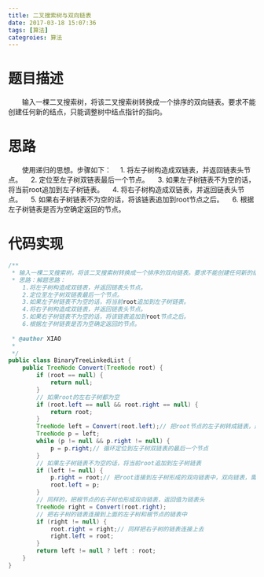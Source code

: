 ```yaml
---
title: 二叉搜索树与双向链表
date: 2017-03-18 15:07:36
tags: [算法]
categroies: 算法
---
```

# 题目描述
&emsp;&emsp;输入一棵二叉搜索树，将该二叉搜索树转换成一个排序的双向链表。要求不能创建任何新的结点，只能调整树中结点指针的指向。
<!--more-->
# 思路
&emsp;&emsp;使用递归的思想。步骤如下：
&emsp;1. 将左子树构造成双链表，并返回链表头节点。
&emsp;2. 定位至左子树双链表最后一个节点。
&emsp;3. 如果左子树链表不为空的话，将当前root追加到左子树链表。
&emsp;4. 将右子树构造成双链表，并返回链表头节点。
&emsp;5. 如果右子树链表不为空的话，将该链表追加到root节点之后。
&emsp;6. 根据左子树链表是否为空确定返回的节点。
# 代码实现
```java
/**
 * 输入一棵二叉搜索树，将该二叉搜索树转换成一个排序的双向链表。要求不能创建任何新的结点，只能调整树中结点指针的指向。
 * 思路：解题思路：
	1.将左子树构造成双链表，并返回链表头节点。
	2.定位至左子树双链表最后一个节点。
	3.如果左子树链表不为空的话，将当前root追加到左子树链表。
	4.将右子树构造成双链表，并返回链表头节点。
	5.如果右子树链表不为空的话，将该链表追加到root节点之后。
	6.根据左子树链表是否为空确定返回的节点。
	
 * @author XIAO
 *
 */
public class BinaryTreeLinkedList {
	public TreeNode Convert(TreeNode root) {
		if (root == null) {
			return null;
		}
		// 如果root的左右子树都为空
		if (root.left == null && root.right == null) {
			return root;
		}
		TreeNode left = Convert(root.left);// 把root节点的左子树转成链表，返回值为链表的头
		TreeNode p = left;
		while (p != null && p.right != null) {
			p = p.right;// 循环定位到左子树双链表的最后一个节点
		}
		// 如果左子树链表不为空的话，将当前root追加到左子树链表
		if (left != null) {
			p.right = root;// 把root连接到左子树形成的双向链表中，双向链表，需要左右都连接
			root.left = p;
		}
		// 同样的，把根节点的右子树也形成双向链表，返回值为链表头
		TreeNode right = Convert(root.right);
		// 把右子树的链表连接到上面的左子树和根节点的链表中
		if (right != null) {
			root.right = right;// 同样把右子树的链表连接上去
			right.left = root;
		}
		return left != null ? left : root;
	}
}
```